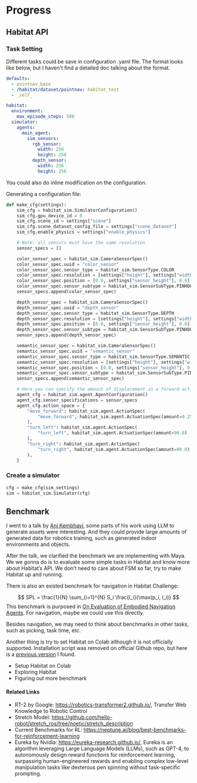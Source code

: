 # Progress

## Habitat API
### Task Setting
Different tasks could be save in configuration .yaml file. The format looks like below, but I haven't find a detailed doc talking about the format.
```yaml
defaults:
  - pointnav_base
  - /habitat/dataset/pointnav: habitat_test
  - _self_

habitat:
  environment:
    max_episode_steps: 500
  simulator:
    agents:
      main_agent:
        sim_sensors:
          rgb_sensor:
            width: 256
            height: 256
          depth_sensor:
            width: 256
            height: 256
```
You could also do inline modification on the configuration.

Generating a configuration file:
```python
def make_cfg(settings):
    sim_cfg = habitat_sim.SimulatorConfiguration()
    sim_cfg.gpu_device_id = 0
    sim_cfg.scene_id = settings["scene"]
    sim_cfg.scene_dataset_config_file = settings["scene_dataset"]
    sim_cfg.enable_physics = settings["enable_physics"]

    # Note: all sensors must have the same resolution
    sensor_specs = []

    color_sensor_spec = habitat_sim.CameraSensorSpec()
    color_sensor_spec.uuid = "color_sensor"
    color_sensor_spec.sensor_type = habitat_sim.SensorType.COLOR
    color_sensor_spec.resolution = [settings["height"], settings["width"]]
    color_sensor_spec.position = [0.0, settings["sensor_height"], 0.0]
    color_sensor_spec.sensor_subtype = habitat_sim.SensorSubType.PINHOLE
    sensor_specs.append(color_sensor_spec)

    depth_sensor_spec = habitat_sim.CameraSensorSpec()
    depth_sensor_spec.uuid = "depth_sensor"
    depth_sensor_spec.sensor_type = habitat_sim.SensorType.DEPTH
    depth_sensor_spec.resolution = [settings["height"], settings["width"]]
    depth_sensor_spec.position = [0.0, settings["sensor_height"], 0.0]
    depth_sensor_spec.sensor_subtype = habitat_sim.SensorSubType.PINHOLE
    sensor_specs.append(depth_sensor_spec)

    semantic_sensor_spec = habitat_sim.CameraSensorSpec()
    semantic_sensor_spec.uuid = "semantic_sensor"
    semantic_sensor_spec.sensor_type = habitat_sim.SensorType.SEMANTIC
    semantic_sensor_spec.resolution = [settings["height"], settings["width"]]
    semantic_sensor_spec.position = [0.0, settings["sensor_height"], 0.0]
    semantic_sensor_spec.sensor_subtype = habitat_sim.SensorSubType.PINHOLE
    sensor_specs.append(semantic_sensor_spec)

    # Here you can specify the amount of displacement in a forward action and the turn angle
    agent_cfg = habitat_sim.agent.AgentConfiguration()
    agent_cfg.sensor_specifications = sensor_specs
    agent_cfg.action_space = {
        "move_forward": habitat_sim.agent.ActionSpec(
            "move_forward", habitat_sim.agent.ActuationSpec(amount=0.25)
        ),
        "turn_left": habitat_sim.agent.ActionSpec(
            "turn_left", habitat_sim.agent.ActuationSpec(amount=90.0)
        ),
        "turn_right": habitat_sim.agent.ActionSpec(
            "turn_right", habitat_sim.agent.ActuationSpec(amount=90.0)
        ),
    }
```

### Create a simulator
``` python
cfg = make_cfg(sim_settings)
sim = habitat_sim.Simulator(cfg)
```
## Benchmark
I went to a talk by [Ani Kembhavi](https://anikem.github.io/), some parts of his work using LLM to generate assets were interesting. And they could provide large amounts of generated data for robotics training, such as generated indoor environments and objects.

After the talk, we clarified the benchmark we are implementing with Maya. We we gonna do is to evaluate some simple tasks in Habitat and know more about Habitat’s API. We don’t need to care about FSM so far, try to make Habitat up and running.

There is also an existed benchmark for navigation in Habitat Challenge:

$$
SPL = \frac{1}{N} \sum_{i=1}^{N} S_i \frac{l_i}{\max(p_i, l_i)}
$$
This benchmark is purposed in [On Evaluation of Embodied Navigation Agents](https://arxiv.org/abs/1807.06757). For navigation, maybe we could use this directly.

Besides navigation, we may need to think about benchmarks in other tasks, such as picking, task time, etc.

Another thing is try to set Habitat on Colab although it is not officially supported. Installation script was removed on official Github repo, but here is a [previous version](https://drive.google.com/file/d/1TtrDDLWs786yp7h8vIB9jiFi0N96tVg8/view) I found.

- Setup Habitat on Colab
- Exploring Habitat
- Figuring out more benchmark

#### Related Links
- RT-2 by Google: https://robotics-transformer2.github.io/, Transfer Web Knowledge to Robotic Control
- Stretch Model: https://github.com/hello-robot/stretch_ros/tree/noetic/stretch_description
- Current Benchmarks for RL: https://neptune.ai/blog/best-benchmarks-for-reinforcement-learning 
- Eureka by Nvidia: https://eureka-research.github.io/, Eureka is an algorithm leveraging Large Language Models (LLMs), such as GPT-4, to autonomously design reward functions for reinforcement learning, surpassing human-engineered rewards and enabling complex low-level manipulation tasks like dexterous pen spinning without task-specific prompting.


